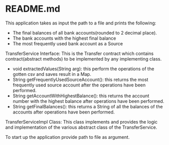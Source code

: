 # README.md
This application takes as input the path to a file and prints the following:
- The final balances of all bank accounts(rounded to 2 decimal place).
- The bank accounts with the highest final balance
- The most frequently used bank account as a Source

TransferService Interface: This is the Transfer contract which contains contract(abstract methods) to be implemented by any implementing class.
- void extractedValues(String arg): this perform the operations of the gotten csv and saves result in a Map.
- String getFrequentlyUsedSourceAccount(): this returns the most frequently used source account after the operations have been performed.
- String getAccountWithHighestBalance(): this returns the account number with the highest balance after operations have been performed.
- String getFinalBalances(): this returns a String of all the balances of the accounts after operations have been performed.

TransferServiceImpl Class: This class implements and provides the logic and implementation of the various abstract class of the TransferService.

To start up the application provide path to file as argument.
